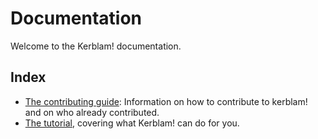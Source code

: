 # Documentation

Welcome to the Kerblam! documentation.

## Index

- [The contributing guide](CONTRIBUTING.md): Information on how to contribute
  to kerblam! and on who already contributed.
- [The tutorial](tutorial.md), covering what Kerblam! can do for you.
